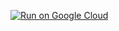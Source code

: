 [![Run on Google Cloud](https://storage.googleapis.com/cloudrun/button.svg)](https://console.cloud.google.com/cloudshell/editor?shellonly=true&cloudshell_image=gcr.io/codebrew2020/todo&cloudshell_git_repo=https://github.com/dipanshubhanot/CodeBrew2020.git)